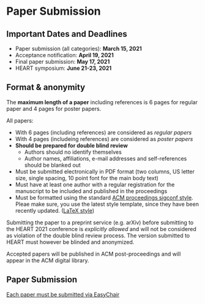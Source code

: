 # Paper Submission

## Important Dates and Deadlines

* Paper submission (all categories): **March 15, 2021**
* Acceptance notification: **April 19, 2021**
* Final paper submission: **May 17, 2021**
* HEART symposium: **June 21-23, 2021**

## Format & anonymity

The **maximum length of a paper** including references is 6 pages for regular paper and 4 pages for poster papers.

All papers:

* With 6 pages (including references) are considered as _regular papers_
* With 4 pages (includeing references) are considered as _poster papers_
* **Should be prepared for double blind review**
	* Authors should no identify themselves
	* Author names, affiliations, e-mail addresses and self-references should be blanked out
* Must be submitted electronically in PDF format (two columns, US letter size, single spacing, 10 point font for the main body text)
* Must have at least one author with a regular registration for the manuscript to be included and published in the proceedings
* Must be formatted using the standard [ACM proceedings sigconf style](https://www.acm.org/publications/proceedings-template). Pleae make sure, you use the latest style template, since they have been recently updated. ([LaTeX style](https://www.acm.org/binaries/content/assets/publications/consolidated-tex-template/acmart-master.zip))

Submitting the paper to a preprint service (e.g. arXiv) before submitting to the HEART 2021 conference is _explicitly allowed_ and will not be considered as violation of the double blind review process. The version submitted to HEART must however be blinded and anonymized.

Accepted papers will be published in ACM post-proceedings and will appear in the ACM digital library.

## Paper Submission

[Each paper must be submitted via EasyChair](https://easychair.org/conferences/?conf=heart2021)
